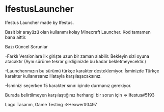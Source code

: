 # IfestusLauncher
Ifestus Launcher made by Ifestus.

Basit bir arayüzü olan kullanımı kolay Minecraft Launcher.
Kod tamamen bana aittir.


Bazı Güncel Sorunlar

-Farklı Versionlara ilk girişte uzun bir zaman alabilir. Bekleyin sizi oyuna atacaktır
(Aynı sürüme tekrar girdiğinizde bu kadar bekletmeyecektir.)

-Launcherımızın bu sürümü türkçe karakter desteklemiyor.
İsminizde Türkçe karakter kullanırsanız Hatayla karşılaşacaksınız.

-İsminizi seçerken 15 karakter sınırı içinde durmanız gerekiyor.

Burada belirtilmeyen karşılaştığınız herhangi bir sorun için => Ifestus#5193

Logo Tasarım, Game Testing =>Hexwer#0497
